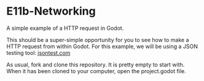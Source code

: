 # E11b-Networking
A simple example of a HTTP request in Godot.

This should be a super-simple opportunity for you to see how to make a HTTP request from within Godot. For this example, we will be using a JSON testing tool: [jsontest.com](http://www.jsontest.com)

As usual, fork and clone this repository. It is pretty empty to start with. When it has been cloned to your computer, open the project.godot file.

